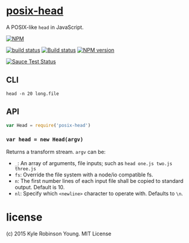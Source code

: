 # [posix-head](http://pubs.opengroup.org/onlinepubs/9699919799/utilities/head.html)

A POSIX-like `head` in JavaScript.

[![NPM](https://nodei.co/npm/posix-head.png?downloads=true&downloadRank=true&stars=true)](https://nodei.co/npm/posix-head/)

[![build status](https://secure.travis-ci.org/shama/posix-head.svg)](https://travis-ci.org/shama/posix-head)
[![Build status](https://ci.appveyor.com/api/projects/status/ftvfujhco040w240)](https://ci.appveyor.com/project/shama/posix-head)
[![NPM version](https://badge.fury.io/js/posix-head.svg)](https://badge.fury.io/js/posix-head)

<!-- [![browser support][https://ci.testling.com/shama/posix-head.png]][https://ci.testling.com/shama/posix-head] -->
[![Sauce Test Status](https://saucelabs.com/browser-matrix/shama.svg)](https://saucelabs.com/u/shama)

## CLI

```shell
head -n 20 long.file
```

## API

```js
var Head = require('posix-head')
```

### `var head = new Head(argv)`
Returns a transform stream. `argv` can be:

* `_`: An array of arguments, file inputs; such as `head one.js two.js three.js`
* `fs`: Override the file system with a node/io compatible fs.
* `n`: The first number lines of each input file shall be copied to standard output. Default is 10.
* `nl`: Specify which `<newline>` character to operate with. Defaults to `\n`.

# license
(c) 2015 Kyle Robinson Young. MIT License
